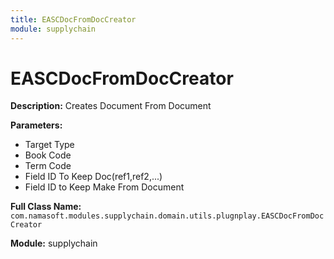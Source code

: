 ```yaml
---
title: EASCDocFromDocCreator
module: supplychain
---
```


# EASCDocFromDocCreator

**Description:** Creates Document From Document

**Parameters:**
- Target Type
- Book Code
- Term Code
- Field ID To Keep Doc(ref1,ref2,...)
- Field ID to Keep Make From Document

**Full Class Name:** `com.namasoft.modules.supplychain.domain.utils.plugnplay.EASCDocFromDocCreator`

**Module:** supplychain

